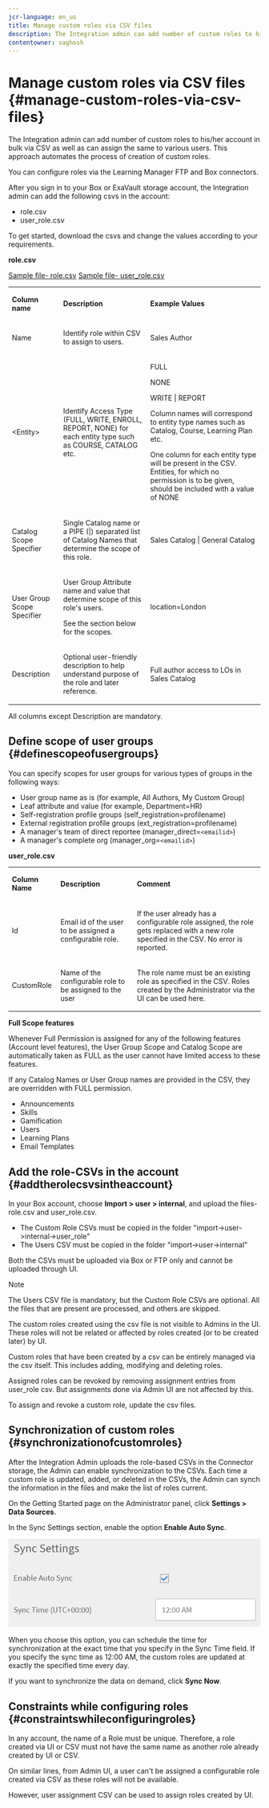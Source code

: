 ```yaml
---
jcr-language: en_us
title: Manage custom roles via CSV files
description: The Integration admin can add number of custom roles to his/her account in bulk via CSV as well as can assign the same to various users. This approach automates the process of creation of custom roles.
contentowner: saghosh
---
```



# Manage custom roles via CSV files {#manage-custom-roles-via-csv-files}

The Integration admin can add number of custom roles to his/her account in bulk via CSV as well as can assign the same to various users. This approach automates the process of creation of custom roles.

You can configure roles via the Learning Manager FTP and Box connectors.

After you sign in to your Box or ExaVault storage account, the Integration admin can add the following csvs in the account:

* role.csv
* user_role.csv

To get started, download the csvs and change the values according to your requirements.

**role.csv**

[Sample file- role.csv](assets/role.csv) [Sample file- user_role.csv](assets/user-role.csv) 

<table> 
 <tbody>
  <tr> 
   <td><p><b>Column name</b></p></td> 
   <td><p><b>Description</b></p></td> 
   <td><p><b>Example Values</b></p></td> 
  </tr> 
  <tr> 
   <td><p>Name</p></td> 
   <td><p>Identify role within CSV to assign to users.</p></td> 
   <td><p>Sales Author</p></td> 
  </tr> 
  <tr> 
   <td><p>&lt;Entity&gt;</p></td> 
   <td><p>Identify Access Type (FULL, WRITE, ENROLL, REPORT, NONE) for each entity type such as COURSE, CATALOG etc.</p></td> 
   <td><p>FULL</p><p>NONE</p><p>WRITE | REPORT</p><p>Column names will correspond to entity type names such as Catalog, Course, Learning Plan etc.</p><p>One column for each entity type will be present in the CSV. Entities, for which no permission is to be given, should be included with a value of NONE</p></td> 
  </tr> 
  <tr> 
   <td><p>Catalog Scope Specifier</p></td> 
   <td><p>Single Catalog name or a PIPE (|) separated list of Catalog Names that determine the scope of this role.</p></td> 
   <td><p>Sales Catalog | General Catalog</p></td> 
  </tr> 
  <tr> 
   <td><p>User Group Scope Specifier</p></td> 
   <td><p>User Group Attribute name and value that determine scope of this role's users.</p><p>See the section below for the scopes.</p></td> 
   <td><p>location=London</p></td> 
  </tr> 
  <tr> 
   <td><p>Description</p></td> 
   <td><p>Optional user-friendly description to help understand purpose of the role and later reference.</p></td> 
   <td><p>Full author access to LOs in Sales Catalog</p></td> 
  </tr> 
 </tbody>
</table>

All columns except Description are mandatory.

## Define scope of user groups {#definescopeofusergroups}

You can specify scopes for user groups for various types of groups in the following ways:

* User group name as is (for example, All Authors, My Custom Group)
* Leaf attribute and value (for example, Department=HR)
* Self-registration profile groups (self_registration=profilename)
* External registration profile groups (ext_registration=profilename)
* A manager's team of direct reportee (manager_direct=`<emailid>`)
* A manager's complete org (manager_org=`<emailid>`)

**user_role.csv**

<table> 
 <tbody>
  <tr> 
   <td><p><b>Column Name</b></p></td> 
   <td><p><b>Description</b></p></td> 
   <td><p><b>Comment</b></p></td> 
  </tr> 
  <tr> 
   <td><p>Id</p></td> 
   <td><p>Email id of the user to be assigned a configurable role.</p></td> 
   <td><p>If the user already has a configurable role assigned, the role gets replaced with a new role specified in the CSV. No error is reported.</p></td> 
  </tr> 
  <tr> 
   <td><p>CustomRole</p></td> 
   <td><p>Name of the configurable role to be assigned to the user</p></td> 
   <td><p>The role name must be an existing role as specified in the CSV. Roles created by the Administrator via the UI can be used here.</p></td> 
  </tr> 
 </tbody>
</table>

**Full Scope features**

Whenever Full Permission is assigned for any of the following features (Account level features), the User Group Scope and Catalog Scope are automatically taken as FULL as the user cannot have limited access to these features.

If any Catalog Names or User Group names are provided in the CSV, they are overridden with FULL permission.

* Announcements
* Skills
* Gamification
* Users
* Learning Plans
* Email Templates

## Add the role-CSVs in the account {#addtherolecsvsintheaccount}

In your Box account, choose **Import > user > internal**, and upload the files- role.csv and user_role.csv.

* The Custom Role CSVs must be copied in the folder "import->user->internal->user_role"
* The Users CSV must be copied in the folder "import->user->internal"

Both the CSVs must be uploaded via Box or FTP only and cannot be uploaded through UI. 

>[!NOTE]
>
>The Users CSV file is mandatory, but the Custom Role CSVs are optional. All the files that are present are processed, and others are skipped.

The custom roles created using the csv file is not visible to Admins in the UI. These roles will not be related or affected by roles created (or to be created later) by UI.

Custom roles that have been created by a csv can be entirely managed via the csv itself. This includes adding, modifying and deleting roles.

Assigned roles can be revoked by removing assignment entries from user_role csv. But assignments done via Admin UI are not affected by this.

To assign and revoke a custom role, update the csv files.

## Synchronization of custom roles {#synchronizationofcustomroles}

After the Integration Admin uploads the role-based CSVs in the Connector storage, the Admin can enable synchronization to the CSVs. Each time a custom role is updated, added, or deleted in the CSVs, the Admin can synch the information in the files and make the list of roles current.

On the Getting Started page on the Administrator panel, click **Settings > Data Sources**.

In the Sync Settings section, enable the option **Enable Auto Sync**.

![](assets/sync-settings.png)

When you choose this option, you can schedule the time for synchronization at the exact time that you specify in the Sync Time field. If you specify the sync time as 12:00 AM, the custom roles are updated at exactly the specified time every day.

If you want to synchronize the data on demand, click **Sync Now**.

## Constraints while configuring roles {#constraintswhileconfiguringroles}

In any account, the name of a Role must be unique. Therefore, a role created via UI or CSV must not have the same name as another role already created by UI or CSV.

On similar lines, from Admin UI, a user can't be assigned a configurable role created via CSV as these roles will not be available.

However, user assignment CSV can be used to assign roles created by UI.
